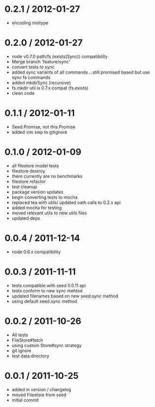 
0.2.1 / 2012-01-27 
==================

  * encoding mistype

0.2.0 / 2012-01-27 
==================

  * node v0.7.0 path/fs (exists(Sync)) compatibility
  * Merge branch 'feature/sync'
  * convert tests to sync
  * added sync variants of all commands .. still promised based but use sync fs commands
  * added mkdirSync (recursive)
  * fs.mkdir util is 0.7.x compat (fs.exists)
  * clean code

0.1.1 / 2012-01-11 
==================

  * Seed.Promise, not this.Promise
  * added vim swp to gitignore

0.1.0 / 2012-01-09
==================

  * all filestore model tests
  * filestore destroy
  * there currently are no benchmarks
  * filestore refactor
  * test cleanup
  * package version updates
  * begin converting tests to mocha
  * replaced tea with utils/ updated oath calls to 0.2.x api
  * added mocha for testing
  * moved relevant utils to new utils files
  * updated deps

0.0.4 / 2011-12-14
==================

  * node 0.6.x compatibility

0.0.3 / 2011-11-11
==================

  * tests compatible with seed 0.0.11 api
  * tests conform to new sync mehtod
  * updated filenames based on new seed.sync method
  * using default seed.sync method

0.0.2 / 2011-10-26
==================

  * All tests
  * FileStore#fetch
  * using custom Store#sync strategy
  * git ignore
  * test data directory

0.0.1 / 2011-10-25
==================

  * added in version / changelog
  * moved Filestore from seed
  * initial commit

